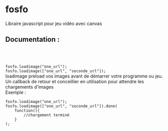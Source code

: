 # fosfo
Libraire javascript pour jeu vidéo avec canvas
<br>
<h2>Documentation :</h2><br><br>

<code>
fosfo.loadimage("one_url");
fosfo.loadimage(["one_url", "seconde_url"]);
</code>
loadimage preload vos images avant de démarrer votre programme ou jeu.<br>
Un callback de retour et conceillier en utilisation pour attendre les chargements d'images<br>
Exemple :<br>
<code>
fosfo.loadimage("one_url");
fosfo.loadimage(["one_url", "seconde_url"]).done(
	function(){
		//chargement terminé
	}
);
</code>

